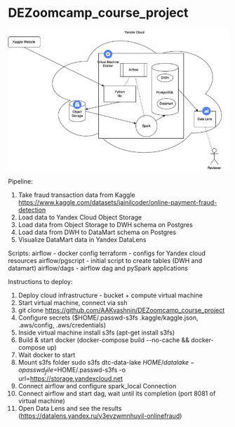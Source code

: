 # DEZoomcamp_course_project
![Model](https://github.com/AAKvashnin/DEZoomcamp_course_project/blob/main/Architecture.drawio.png)


Pipeline:
1) Take fraud transaction data from Kaggle https://www.kaggle.com/datasets/jainilcoder/online-payment-fraud-detection
2) Load data to Yandex Cloud Object Storage
3) Load data from Object Storage to DWH schema on Postgres
4) Load data from DWH to DataMart schema on Postgres
5) Visualize DataMart data in Yandex DataLens

Scripts:
 airflow - docker config
 terraform - configs for Yandex cloud resources
 airflow/pgscript - initial script to create tables (DWH and datamart)
 airflow/dags - airflow dag and pySpark applications

Instructions to deploy:
1) Deploy cloud infrastructure - bucket + compute virtual machine
2) Start virtual machine, connect via ssh
3) git clone https://github.com/AAKvashnin/DEZoomcamp_course_project
4) Configure secrets ($HOME/.passwd-s3fs  .kaggle/kaggle.json, .aws/config, .aws/credentials)
5) Inside virtual machine install s3fs (apt-get install s3fs)
6) Build & start docker (docker-compose build --no-cache && docker-compose up)
7) Wait docker to start
8) Mount s3fs folder
sudo s3fs dtc-data-lake ${HOME}/datalake -o passwd_file=$HOME/.passwd-s3fs -o url=https://storage.yandexcloud.net
9) Connect airflow and configure spark_local Connection
10) Connect airflow and start dag, wait until its completion (port 8081 of virtual machine)
11) Open Data Lens and see the results (https://datalens.yandex.ru/v3evzwmnhuyil-onlinefraud)